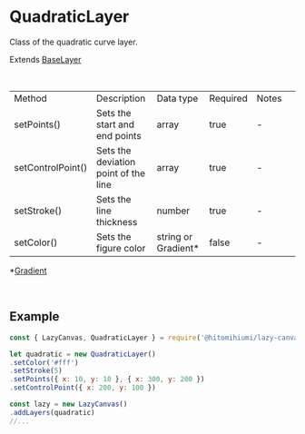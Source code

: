 # QuadraticLayer

Class of the quadratic curve layer.

Extends [BaseLayer](./baselayer.md)

<br>

<table>
    <tr>
        <td>Method</td>
        <td>Description</td>
        <td>Data type</td>
        <td>Required</td>
        <td>Notes<td>
    </tr>
    <tr>
        <td>setPoints()</td>
        <td>Sets the start and end points</td>
        <td>array</td>
        <td>true</td>
        <td>-</td>
    </tr>
    <tr>
        <td>setControlPoint()</td>
        <td>Sets the deviation point of the line</td>
        <td>array</td>
        <td>true</td>
        <td>-</td>
    </tr>
    <tr>
        <td>setStroke()</td>
        <td>Sets the line thickness</td>
        <td>number</td>
        <td>true</td>
        <td>-</td>
    </tr>
    <tr>
        <td>setColor()</td>
        <td>Sets the figure color</td>
        <td>string or Gradient*</td>
        <td>false</td>
        <td>-</td>
    </tr>
</table>

*[Gradient](./gradient.md)

<br>

## Example

```js
const { LazyCanvas, QuadraticLayer } = require('@hitomihiumi/lazy-canvas')

let quadratic = new QuadraticLayer()
.setColor('#fff')
.setStroke(5)
.setPoints({ x: 10, y: 10 }, { x: 300, y: 200 })
.setControlPoint({ x: 200, y: 100 })

const lazy = new LazyCanvas()
.addLayers(quadratic)
//...
```